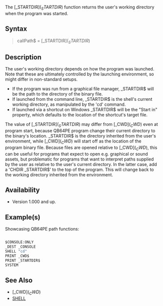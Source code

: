 The [_STARTDIR$](_STARTDIR$) function returns the user's working directory when the program was started.

## Syntax

> callPath$ = [_STARTDIR$](_STARTDIR$)

## Description

The user's working directory depends on how the program was launched. Note that these are ultimately controlled by the launching environment, so might differ in non-standard setups.
* If the program was run from a graphical file manager, _STARTDIR$ will be the path to the directory of the binary file.
* If launched from the command line, _STARTDIR$ is the shell's current working directory, as manipulated by the 'cd' command.
* If launched via a shortcut on Windows _STARTDIR$ will be the "Start in" property, which defaults to the location of the shortcut's target file.

The value of [_STARTDIR$](_STARTDIR$) may differ from [_CWD$](_CWD$) even at program start, because QB64PE program change their current directory to the binary's location. _STARTDIR$ is the directory inherited from the user's environment, while [_CWD$](_CWD$) will start off as the location of the program binary file. Because files are opened relative to [_CWD$](_CWD$), this can be useful for programs that expect to open e.g. graphical or sound assets, but problematic for programs that want to interpret paths supplied by the user as relative to the user's current directory. In the latter case, add a 'CHDIR _STARTDIR$' to the top of the program. This will change back to the working directory inherited from the environment.

## Availability

* Version 1.000 and up.

## Example(s)

Showcasing QB64PE path functions:

```vb

$CONSOLE:ONLY
_DEST _CONSOLE
SHELL "cd"
PRINT _CWD$
PRINT _STARTDIR$
SYSTEM 

```

## See Also

* [_CWD$](_CWD$)
* [SHELL](SHELL)
